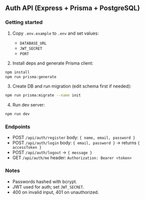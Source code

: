 ## Auth API (Express + Prisma + PostgreSQL)

### Getting started

1. Copy `.env.example` to `.env` and set values:
   - `DATABASE_URL`
   - `JWT_SECRET`
   - `PORT`

2. Install deps and generate Prisma client:

```bash
npm install
npm run prisma:generate
```

3. Create DB and run migration (edit schema first if needed):

```bash
npm run prisma:migrate --name init
```

4. Run dev server:

```bash
npm run dev
```

### Endpoints

- POST `/api/auth/register` body: `{ name, email, password }`
- POST `/api/auth/login` body: `{ email, password }` → returns `{ accessToken }`
- POST `/api/auth/logout` → `{ message }`
- GET `/api/auth/me` header: `Authorization: Bearer <token>`

### Notes

- Passwords hashed with bcrypt.
- JWT used for auth; set `JWT_SECRET`.
- 400 on invalid input, 401 on unauthorized.


